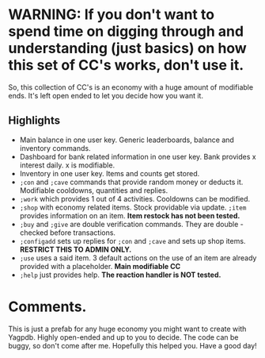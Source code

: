 # WARNING: If you don't want to spend time on digging through and understanding (just basics) on how this set of CC's works, don't use it.
So, this collection of CC's is an economy with a huge amount of modifiable ends. It's left open ended to let you decide how you want it.
## Highlights
- Main balance in one user key. Generic leaderboards, balance and inventory commands.
- Dashboard for bank related information in one user key. Bank provides x interest daily. x is modifiable.
- Inventory in one user key. Items and counts get stored.
- `;con` and `;cave` commands that provide random money or deducts it. Modifiable cooldowns, quantities and replies.
- `;work` which provides 1 out of 4 activities. Cooldowns can be modified.
- `;shop` with economy related items. Stock providable via update. `;item` provides information on an item. __Item restock has not been tested.__
- `;buy` and `;give` are double verification commands. They are double - checked before transactions.
- `;configadd` sets up replies for `;con` and `;cave` and sets up shop items. __RESTRICT THIS TO ADMIN ONLY.__
- `;use` uses a said item. 3 default actions on the use of an item are already provided with a placeholder. __Main modifiable CC__
- `;help` just provides help. __The reaction handler is NOT tested.__
# Comments.
This is just a prefab for any huge economy you might want to create with Yagpdb. Highly open-ended and up to you to decide. The code can be buggy, so don't come after me. 
Hopefully this helped you. 
Have a good day!
